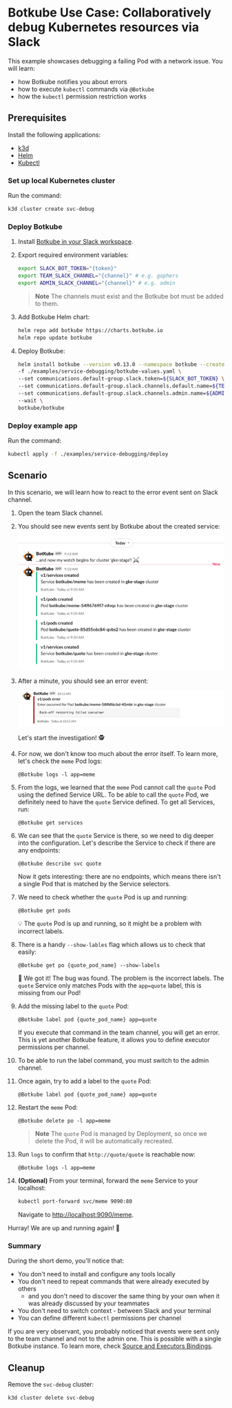 # Botkube Use Case: Collaboratively debug Kubernetes resources via Slack

This example showcases debugging a failing Pod with a network issue. You will learn:

- how Botkube notifies you about errors
- how to execute `kubectl` commands via `@Botkube`
- how the `kubectl` permission restriction works

## Prerequisites

Install the following applications:

- [k3d](https://k3d.io/v5.4.6/)
- [Helm](https://helm.sh/)
- [Kubectl](https://kubernetes.io/docs/tasks/tools/#kubectl)

### Set up local Kubernetes cluster

Run the command:

```bash
k3d cluster create svc-debug
```

### Deploy Botkube

1. Install [Botkube in your Slack workspace](https://botkube.io/installation/slack/#install-botkube-slack-app-to-your-slack-workspace).

2. Export required environment variables:

   ```bash
   export SLACK_BOT_TOKEN="{token}"
   export TEAM_SLACK_CHANNEL="{channel}" # e.g. gophers
   export ADMIN_SLACK_CHANNEL="{channel}" # e.g. admin
   ```

   > **Note**
   > The channels must exist and the Botkube bot must be added to them.

3. Add Botkube Helm chart:

   ```bash
   helm repo add botkube https://charts.botkube.io
   helm repo update botkube
   ```

4. Deploy Botkube:

   ```bash
   helm install botkube --version v0.13.0 --namespace botkube --create-namespace \
   -f ./examples/service-debugging/botkube-values.yaml \
   --set communications.default-group.slack.token=${SLACK_BOT_TOKEN} \
   --set communications.default-group.slack.channels.default.name=${TEAM_SLACK_CHANNEL} \
   --set communications.default-group.slack.channels.admin.name=${ADMIN_SLACK_CHANNEL} \
   --wait \
   botkube/botkube
   ```

### Deploy example app

Run the command:

```bash
kubectl apply -f ./examples/service-debugging/deploy
```

## Scenario

In this scenario, we will learn how to react to the error event sent on Slack channel.

1. Open the team Slack channel.

2. You should see new events sent by Botkube about the created service:

   ![](assets/create-events.png)

3. After a minute, you should see an error event:

   ![](assets/error-event.png)

   Let's start the investigation! 🕵️

4. For now, we don't know too much about the error itself. To learn more, let's check the `meme` Pod logs:

   ```
   @Botkube logs -l app=meme
   ```

5. From the logs, we learned that the `meme` Pod cannot call the `quote` Pod using the defined Service URL. To be able to call the `quote` Pod, we definitely need to have the `quote` Service defined. To get all Services, run:

   ```
   @Botkube get services
   ```

6. We can see that the `quote` Service is there, so we need to dig deeper into the configuration. Let's describe the Service to check if there are any endpoints:

   ```
   @Botkube describe svc quote
   ```

   Now it gets interesting: there are no endpoints, which means there isn't a single Pod that is matched by the Service selectors.

7. We need to check whether the `quote` Pod is up and running:

   ```
   @Botkube get pods
   ```

   💡 The `quote` Pod is up and running, so it might be a problem with incorrect labels.

8. There is a handy `--show-lables` flag which allows us to check that easily:

   ```
   @Botkube get po {quote_pod_name} --show-labels
   ```

   🎉 We got it! The bug was found. The problem is the incorrect labels. The `quote` Service only matches Pods with the `app=quote` label, this is missing from our Pod!

9. Add the missing label to the `quote` Pod:

   ```
   @Botkube label pod {quote_pod_name} app=quote
   ```

   If you execute that command in the team channel, you will get an error. This is yet another Botkube feature, it allows you to define executor permissions per channel.

10. To be able to run the label command, you must switch to the admin channel.

11. Once again, try to add a label to the `quote` Pod:

    ```
    @Botkube label pod {quote_pod_name} app=quote
    ```

12. Restart the `meme` Pod:

    ```
    @Botkube delete po -l app=meme
    ```
    > **Note**
    > The `quote` Pod is managed by Deployment, so once we delete the Pod, it will be automatically recreated.

13. Run `logs` to confirm that `http://quote/quote` is reachable now:

    ```
    @Botkube logs -l app=meme
    ```

14. **(Optional)** From your terminal, forward the `meme` Service to your localhost:

    ```bash
    kubectl port-forward svc/meme 9090:80
    ```

    Navigate to [http://localhost:9090/meme](http://localhost:9090/meme).

Hurray! We are up and running again! 🥳

### Summary

During the short demo, you'll notice that:

- You don't need to install and configure any tools locally
- You don't need to repeat commands that were already executed by others
  - and you don't need to discover the same thing by your own when it was already discussed by your teammates
- You don't need to switch context - between Slack and your terminal
- You can define different `kubectl` permissions per channel

If you are very observant, you probably noticed that events were sent only to the team channel and not to the admin one. This is possible with a single Botkube instance. To learn more, check [Source and Executors Bindings](https://botkube.io/configuration/communication/#source-and-executor-bindings).

## Cleanup

Remove the `svc-debug` cluster:

```bash
k3d cluster delete svc-debug
```
